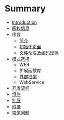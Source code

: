 # Summary

* [Introduction](README.md)
* [版权信息](Copyright.md)
* 序言
   * [简介](Intro.md)
   * [初始化页面](Init.md)
   * [文件命名及编码规范](CodeStyle.md)
* [模式选择](Mode.md)
   * WEB
   * 扩展函数库
   * [外部框架](FrameMode.md)
   * WebService
* [开发流程](Develop.md)
* [组件](Comp.md)
* [扩展](Ext.md)
* [附录](Appendix.md)
* [常见问题](Helps.md)

